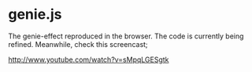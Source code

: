 genie.js
========

The genie-effect reproduced in the browser.
The code is currently being refined.
Meanwhile, check this screencast;

http://www.youtube.com/watch?v=sMpqLGESgtk
